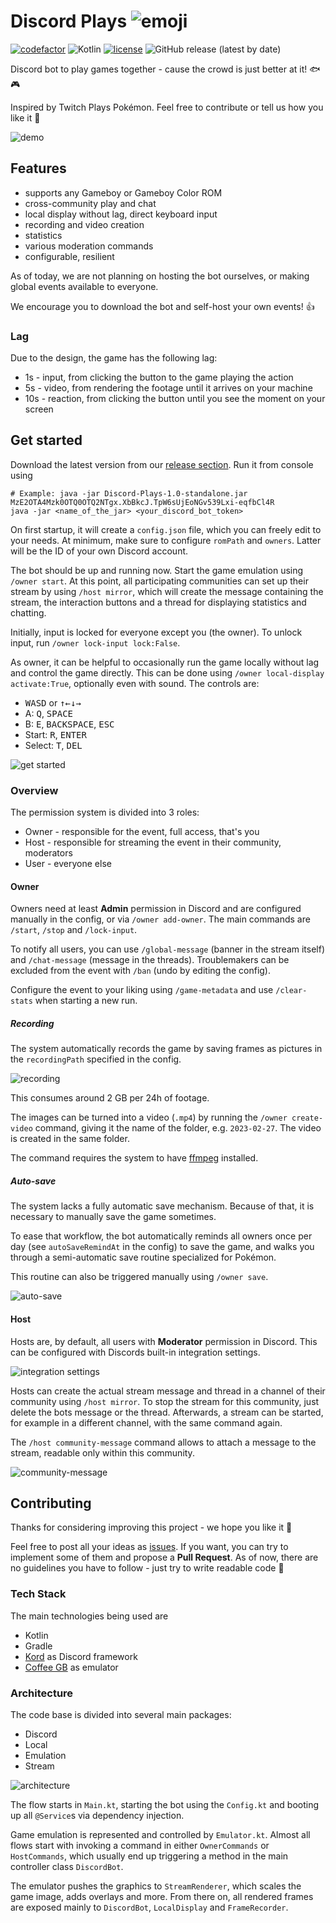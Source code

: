 # Discord Plays ![emoji](https://i.imgur.com/Hs2Wohm.png)


[![codefactor](https://img.shields.io/codefactor/grade/github/zabuzard/discord-plays)](https://www.codefactor.io/repository/github/zabuzard/discord-plays)
![Kotlin](https://img.shields.io/badge/Kotlin-1.8.0-ff696c)
[![license](https://img.shields.io/github/license/Zabuzard/Discord-Plays)](https://github.com/Zabuzard/Discord-Plays/blob/master/LICENSE)
![GitHub release (latest by date)](https://img.shields.io/github/v/release/Zabuzard/Discord-Plays?label=release)

Discord bot to play games together - cause the crowd is just better at it! 🐟🎮

Inspired by Twitch Plays Pokémon. Feel free to contribute or tell us how you like it 🤙

![demo](https://i.imgur.com/SGTyCZC.gif)

## Features

* supports any Gameboy or Gameboy Color ROM
* cross-community play and chat
* local display without lag, direct keyboard input
* recording and video creation
* statistics
* various moderation commands
* configurable, resilient

As of today, we are not planning on hosting the bot ourselves, or making global
events available to everyone.

We encourage you to download the bot and self-host your own events! 👍

### Lag

Due to the design, the game has the following lag:

* 1s - input, from clicking the button to the game playing the action
* 5s - video, from rendering the footage until it arrives on your machine
* 10s - reaction, from clicking the button until you see the moment on your screen

## Get started

Download the latest version from
our [release section](https://github.com/Zabuzard/Discord-Plays/releases).
Run it from console using

```shell
# Example: java -jar Discord-Plays-1.0-standalone.jar MzE2OTA4Mzk0OTQ0OTQ2NTgx.XbBkcJ.TpW6sUjEoNGv539Lxi-eqfbCl4R
java -jar <name_of_the_jar> <your_discord_bot_token>
```

On first startup, it will create a `config.json` file, which you can freely edit to your needs.
At minimum, make sure to configure `romPath` and `owners`. Latter will be the ID of your own Discord
account.

The bot should be up and running now. Start the game emulation using `/owner start`.
At this point, all participating communities can set up their stream by using `/host mirror`,
which will create the message containing the stream, the interaction buttons and a thread for
displaying
statistics and chatting.

Initially, input is locked for everyone except you (the owner).
To unlock input, run `/owner lock-input lock:False`.

As owner, it can be helpful to occasionally run the game locally without lag and
control the game directly. This can be done using `/owner local-display activate:True`,
optionally even with sound. The controls are:

* <kbd>W</kbd><kbd>A</kbd><kbd>S</kbd><kbd>D</kbd>
  or <kbd>↑</kbd><kbd>←</kbd><kbd>↓</kbd><kbd>→</kbd>
* A: <kbd>Q</kbd>, <kbd>SPACE</kbd>
* B: <kbd>E</kbd>, <kbd>BACKSPACE</kbd>, <kbd>ESC</kbd>
* Start: <kbd>R</kbd>, <kbd>ENTER</kbd>
* Select: <kbd>T</kbd>, <kbd>DEL</kbd>

![get started](https://i.imgur.com/WLfyCjg.gif)

### Overview

The permission system is divided into 3 roles:

* Owner - responsible for the event, full access, that's you
* Host - responsible for streaming the event in their community, moderators
* User - everyone else

#### Owner

Owners need at least **Admin** permission in Discord and are configured
manually in the config, or via `/owner add-owner`. The main commands
are `/start`, `/stop` and `/lock-input`.

To notify all users, you can use `/global-message` (banner in the stream itself)
and `/chat-message` (message in the threads).
Troublemakers can be excluded from the event with `/ban` (undo by editing the config).

Configure the event to your liking using `/game-metadata` and use `/clear-stats`
when starting a new run.

##### Recording

The system automatically records the game by saving frames as pictures in the `recordingPath`
specified in the config.

![recording](https://i.imgur.com/EiEv3cB.png)

This consumes around 2 GB per 24h of footage.

The images can be turned into a video (`.mp4`) by running the `/owner create-video` command,
giving it the name of the folder, e.g. `2023-02-27`. The video is created in the same folder.

The command requires the system to have [ffmpeg](https://ffmpeg.org/) installed.

##### Auto-save

The system lacks a fully automatic save mechanism. Because of that, it is necessary to
manually save the game sometimes.

To ease that workflow, the bot automatically reminds all owners once per day
(see `autoSaveRemindAt` in the config) to save the game, and walks you through
a semi-automatic save routine specialized for Pokémon.

This routine can also be triggered manually using `/owner save`.

![auto-save](https://i.imgur.com/v8zI1V1.gif)

#### Host

Hosts are, by default, all users with **Moderator** permission in Discord.
This can be configured with Discords built-in integration settings.

![integration settings](https://i.imgur.com/3Ct0buk.png)

Hosts can create the actual stream message and thread in a channel of their community
using `/host mirror`. To stop the stream for this community,
just delete the bots message or the thread. Afterwards, a stream can be started,
for example in a different channel, with the same command again.

The `/host community-message` command allows to attach a message to the stream,
readable only within this community.

![community-message](https://i.imgur.com/Kj4PwkH.png)

## Contributing

Thanks for considering improving this project - we hope you like it 🤙

Feel free to post all your ideas as [issues](https://github.com/Zabuzard/Discord-Plays/issues).
If you want, you can try to implement some of them and propose a **Pull Request**.
As of now, there are no guidelines you have to follow - just try to write readable code 🙂

### Tech Stack

The main technologies being used are

* Kotlin
* Gradle
* [Kord](https://github.com/kordlib/kord) as Discord framework
* [Coffee GB](https://github.com/trekawek/coffee-gb) as emulator

### Architecture

The code base is divided into several main packages:

* Discord
* Local
* Emulation
* Stream

![architecture](https://i.imgur.com/FPJ9Mm4.png)

The flow starts in `Main.kt`, starting the bot using the `Config.kt`
and booting up all `@Service`s via dependency injection.

Game emulation is represented and controlled by `Emulator.kt`. Almost all flows
start with invoking a command in either `OwnerCommands` or `HostCommands`, which
usually end up triggering a method in the main controller class `DiscordBot`.

The emulator pushes the graphics to `StreamRenderer`, which scales the game image,
adds overlays and more. From there on, all rendered frames are exposed mainly
to `DiscordBot`, `LocalDisplay` and `FrameRecorder`.
